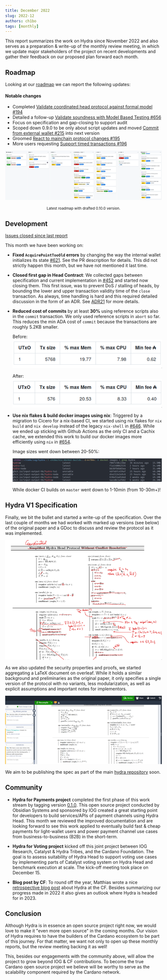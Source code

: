 ```yaml
---
title: December 2022
slug: 2022-12
authors: ch1bo
tags: [monthly]
---
```


This report summarizes the work on Hydra since November 2022 and also serves as
a preparation & write-up of the monthly review meeting, in which we update major
stakeholders of the project on recent developments and gather their feedback on
our proposed plan forward each month.

## Roadmap

Looking at our [roadmap](https://github.com/orgs/input-output-hk/projects/21) we
can report the following updates:

#### Notable changes

- Completed [Validate coordinated head protocol against formal model #194 ](https://github.com/input-output-hk/hydra/issues/194) 
- Detailed a follow-up [Validate soundness with Model Based Testing #656](https://github.com/input-output-hk/hydra/issues/656)
- Focus on specification and gap-closing to support audit
- Scoped down 0.9.0 to be only about script updates and moved [Commit from external wallet #215](https://github.com/input-output-hk/hydra/issues/215) into next version
- Groomed [React to mainchain protocol changes #195](https://github.com/input-output-hk/hydra/issues/195)
- More users requesting [Support timed transactions #196](https://github.com/input-output-hk/hydra/issues/196)
  
![](./img/2022-12-roadmap.png)
<small><center>
Latest roadmap with drafted 0.10.0 version.
</center></small>

## Development

[Issues closed since last report](https://github.com/input-output-hk/hydra/issues?q=is%3Aclosed+sort%3Aupdated-desc+closed%3A2022-11-30..2022-12-31)

This month we have been working on:

- **Fixed `AcquirePointTooOld` errors** by changing the way the internal wallet
  initializes its state
  [#621](https://github.com/input-output-hk/hydra/pull/621). See the PR
  description for details. This did not strictly happen this month, but we have
  not mentioned it last time. 

- **Closed first gap in Head Contract**: We collected gaps between specification
  and current implementation in
  [#452](https://github.com/input-output-hk/hydra/issues/452) and started now
  closing them. This first issue, was to prevent DoS / stalling of heads, by
  bounding the lower and upper transaction validity time of the `close`
  transaction. As always, time handling is hard and this required detailed
  discussion in the form of an ADR. See
  [ADR21](https://hydra.family/head-protocol/adr/21) for more details.

- **Reduced cost of commits** by at least **30%** using reference scripts also
  in the `commit` transaction. We only used reference scripts in `abort` so far.
  This reduces the min ADA cost of `commit` because the transactions are roughly
  5.2KB smaller.

  Before:
  ![](./img/2022-12-commit.png)

  After:
  ![](./img/2022-12-commit-new.png)
  
- **Use nix flakes & build docker images using nix**: Triggered by a migration
  to Cicero for a nix-based CI, we started using nix flakes for `nix build` and
  `nix develop` instead of the legacy `nix-shell` in
  [#646](https://github.com/input-output-hk/hydra/pull/646). While we ended up
  sticking with Github Actions as the only CI and a Cachix cache, we extended
  this work to build our docker images more efficiently using `nix` in
  [#654](https://github.com/input-output-hk/hydra/pull/654).

  Image sizes went down between 20-50%:

  ![](./img/2022-12-docker-images.png)
  
  While docker CI builds on `master` went down to 1-10min (from 10-30m+)!

## Hydra V1 Specification

Finally, we bit the bullet and started a write-up of the specification. Over the
last couple of months we had worked with marked up versions (see below) of the
original paper and a GDoc to discuss and review the protocol as it was
implemented.


![](./img/2022-12-marked-up-paper.png)
  
As we also updated the security properties and proofs, we started aggregating a
LaTeX document on overleaf. While it holds a similar background and
preliminaries as the original paper, it only specifies a single version of the
protocol with no variants, less modularization, as well as explicit assumptions
and important notes for implementors.
  
![](./img/2022-12-spec-overleaf.png)

We aim to be publishing the spec as part of the main [hydra repository](https://github.com/input-output-hk/hydra) soon.

## Community

- **Hydra for Payments project** completed the first phase of this work stream
  by tagging version [0.1.0](https://github.com/obsidiansystems/hydra-pay/releases/tag/v0.1.0).
  This open source project conducted by Obsidian Systems and sponsored by IOG
  created a great starting point for developers to build services/APIs of
  payment channels using Hydra Head. This month we reviewed the improved
  documentation and are looking forward to see this work applied to eventually
  build fast & cheap payments for light-wallet users and power payment channel
  use cases from business-to-business (B2B) in the short-term.

- **Hydra for Voting project** kicked off this joint project between IOG
  Research, Catalyst & Hydra Tribes, and the Cardano Foundation. The goal is to
  assess suitability of Hydra Head to support voting use cases by implementing
  parts of Catalyst voting system on Hydra Head and benchmark execution at
  scale. The kick-off meeting took place on December 15.
    
- **Blog post by CF**: To round off the year, Matthias wrote a nice
  [retrospective blog
  post](https://cardanofoundation.org/en/news/hydra-head-protocol-an-open-source-solution-for-scalability/)
  about Hydra at the CF. Besides summarizing our progress made in 2022 it also
  gives an outlook where Hydra is headed for in 2023.

## Conclusion

Although Hydra is in essence an open source project right now, we would love to
make it "even more open source" in the coming months. Our vision of Hydra
requires to have the builders of the Cardano ecosystem to be part of this
journey. For that matter, we want not only to open up these monthly reports, but
the review meeting backing it as well!

This, besides our engagements with the community above, will allow the project
to grow beyond IOG & CF contributions. To become the true Cardano open source
project we believe will be worthy to serve as the scalability component required
by the Cardano network.
